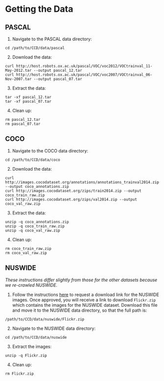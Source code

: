 # Getting the Data

## PASCAL

1. Navigate to the PASCAL data directory:
```
cd /path/to/CCD/data/pascal
```
2. Download the data:
```
curl http://host.robots.ox.ac.uk/pascal/VOC/voc2012/VOCtrainval_11-May-2012.tar --output pascal_12.tar
curl http://host.robots.ox.ac.uk/pascal/VOC/voc2007/VOCtrainval_06-Nov-2007.tar --output pascal_07.tar
```
3. Extract the data:
```
tar -xf pascal_12.tar
tar -xf pascal_07.tar
```
4. Clean up:
```
rm pascal_12.tar
rm pascal_07.tar
```

## COCO

1. Navigate to the COCO data directory:
```
cd /path/to/CCD/data/coco
```
2. Download the data:
```
curl http://images.cocodataset.org/annotations/annotations_trainval2014.zip --output coco_annotations.zip
curl http://images.cocodataset.org/zips/train2014.zip --output coco_train_raw.zip
curl http://images.cocodataset.org/zips/val2014.zip --output coco_val_raw.zip
```
3. Extract the data:
```
unzip -q coco_annotations.zip
unzip -q coco_train_raw.zip
unzip -q coco_val_raw.zip
```
4. Clean up:
```
rm coco_train_raw.zip
rm coco_val_raw.zip
```

## NUSWIDE

*These instructions differ slightly from those for the other datasets because we re-crawled NUSWIDE.*

1. Follow the instructions [here](https://lms.comp.nus.edu.sg/wp-content/uploads/2019/research/nuswide/NUS-WIDE.html) to request a download link for the NUSWIDE images. Once approved, you will receive a link to download `Flickr.zip` which contains the images for the NUSWIDE dataset. Download this file and move it to the NUSWIDE data directory, so that the full path is:
```
/path/to/CCD/data/nuswide/Flickr.zip
```
2. Navigate to the NUSWIDE data directory:
```
cd /path/to/CCD/data/nuswide
```
3. Extract the images:
```
unzip -q Flickr.zip
```
4. Clean up:
```
rm Flickr.zip
```
